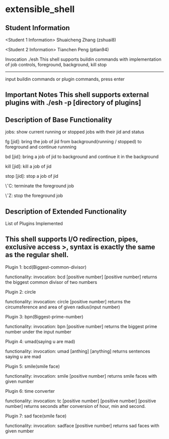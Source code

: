 # extensible_shell
Student Information
-------------------
<Student 1 Information>
Shuaicheng Zhang (zshuai8)

<Student 2 Information>
Tianchen Peng (ptian94)

Invocation
./esh
This shell supports buildin commands with implementation of job controls, 
foreground, background, kill stop

------------------------
input buildin commands or plugin commands, press enter

Important Notes
This shell supports external plugins with
./esh -p [directory of plugins]
---------------

Description of Base Functionality
---------------------------------

jobs: show current running or stopped jobs with their jid and status

fg [jid]: bring the job of jid from background(running / stopped) to foreground and continue runnning

bd [jid]: bring a job of jid to background and continue it in the background

kill [jid]: kill a job of jid

stop [jid]: stop a job of jid

\ˆC: terminate the foreground job

\ˆZ: stop the foreground job

Description of Extended Functionality
-------------------------------------

List of Plugins Implemented

This shell supports I/O redirection, pipes, exclusive access >, syntax is exactly the same
as the regular shell.
---------------------------
Plugin 1:
bcd(Biggest-common-divisor)

functionality:
invocation: bcd [positive number] [positive number]
returns the biggest common divisor of two numbers


Plugin 2:
circle

functionality:
invocation: circle [positive number]
returns the circumsference and area of given radius(input number)

Plugin 3:
bpn(Biggest-prime-number)

functionality:
invocation: bpn [positive number]
returns the biggest prime number under the input number

Plugin 4:
umad(saying u are mad)

functionality:
invocation: umad [anthing] [anything]
returns sentences saying u are mad

Plugin 5:
smile(smile face)

functionality:
invocation: smile [positive number]
returns smile faces with given number

Plugin 6:
time converter

functionality:
invocation: tc [positive number] [positive number] [positive number]
returns seconds after conversion of hour, min and second.

Plugin 7:
sad face(smile face)

functionality:
invocation: sadface [positive number]
returns sad faces with given number
